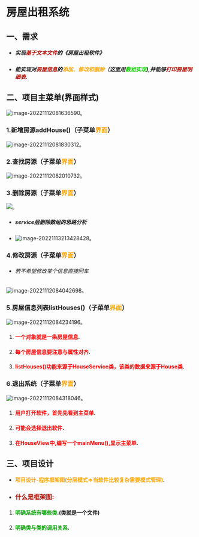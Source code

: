 # 房屋出租系统

## 一、需求

* ##### 实现<font color="blues">基于文本文件</font>的《房屋出租软件》

* ##### 能实现对<font color="blues">房屋信息</font>的<font color="orange">添加、修改和删除</font>（这里用<font color="reds">数组实现</font>),并能够<font color="blues">打印房屋明细表</font>.

## 二、项目主菜单(界面样式)

![image-20221112081636590](C:\Users\Alin\AppData\Roaming\Typora\typora-user-images\image-20221112081636590.png)。

### 1.新增房源addHouse()（子菜单<font color="orange">界面</font>）

![image-20221112081830312](C:\Users\Alin\AppData\Roaming\Typora\typora-user-images\image-20221112081830312.png)。



### 2.查找房源（子菜单<font color="orange">界面</font>）

![image-20221112082010732](C:\Users\Alin\AppData\Roaming\Typora\typora-user-images\image-20221112082010732.png)。

### 3.删除房源（子菜单<font color="orange">界面</font>）

![](C:\Users\Alin\AppData\Roaming\Typora\typora-user-images\image-20221112083646785.png)。

* ##### service层删除数组的思路分析

* ![image-20221113213428428](C:\Users\Alin\AppData\Roaming\Typora\typora-user-images\image-20221113213428428.png)。

### 4.修改房源（子菜单<font color="orange">界面</font>）

* ###### 若不希望修改某个信息直接回车

![image-20221112084042698](C:\Users\Alin\AppData\Roaming\Typora\typora-user-images\image-20221112084042698.png)。

### 5.房屋信息列表listHouses()（子菜单<font color="orange">界面</font>）

![image-20221112084234196](C:\Users\Alin\AppData\Roaming\Typora\typora-user-images\image-20221112084234196.png)。

1. #### <font color="red">一个对象就是一条房屋信息</font>.

2. #### <font color="red">每个房屋信息要注意与属性对齐</font>.

3. #### <font color="red">listHouses()功能来源于HouseService类，该类的数据来源于House类</font>. 

### 6.退出系统（子菜单<font color="orange">界面</font>）

![image-20221112084318046](C:\Users\Alin\AppData\Roaming\Typora\typora-user-images\image-20221112084318046.png)。

1. #### <font color="red">用户打开软件，首先先看到主菜单</font>.

2. #### <font color="red">可能会选择退出软件</font>.

3. #### <font color="red">在HouseView中,编写一个mainMenu(),显示主菜单</font>.

## 三、项目设计

* #### <font color="orange">项目设计-程序框架图(分层模式=>当软件比较复杂需要模式管理)</font>.

* ### <font color="blues">什么是框架图:</font>

1. #### <font color="orang">明确系统有哪些类</font>.(类就是一个文件)

2. #### <font color="orang">明确类与类的调用关系</font>.

